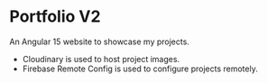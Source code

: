 # Portfolio V2

An Angular 15 website to showcase my projects.

- Cloudinary is used to host project images.
- Firebase Remote Config is used to configure projects remotely.
